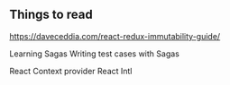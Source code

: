 ## Things to read

https://daveceddia.com/react-redux-immutability-guide/

Learning Sagas
Writing test cases with Sagas

React Context provider
React Intl


